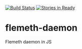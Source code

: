 [![Build Status](https://travis-ci.org/LynxyssCZ/flemeth-daemon.svg?branch=master)](https://travis-ci.org/LynxyssCZ/flemeth-daemon)
[![Stories in Ready](https://badge.waffle.io/LynxyssCZ/flemeth-daemon.png?label=ready&title=Ready)](https://waffle.io/LynxyssCZ/flemeth-daemon)
# flemeth-daemon
Flemeth daemon in JS
